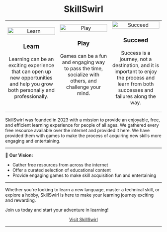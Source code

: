 <h1 align="center">SkillSwirl</h1>

<table align="center" style="border-collapse: collapse; border: none;">
  <tr>
    <td align="center" width="33%" style="border: none;">
      <img src="img/learn.gif" alt="Learn" width="100%">
      <h3>Learn</h3>
      <p>Learning can be an exciting experience that can open up new opportunities and help you grow both personally and professionally.</p>
    </td>
    <td align="center" width="33%" style="border: none;">
      <img src="img/play.gif" alt="Play" width="100%">
      <h3>Play</h3>
      <p>Games can be a fun and engaging way to pass the time, socialize with others, and challenge your mind.<br><br></p>
    </td>
    <td align="center" width="33%" style="border: none;">
      <img src="img/success.gif" alt="Succeed" width="100%">
      <h3>Succeed</h3>
      <p>Success is a journey, not a destination, and it is important to enjoy the process and learn from both successes and failures along the way.</p>
    </td>
  </tr>
</table>
SkillSwirl was founded in 2023 with a mission to provide an enjoyable, free, and efficient learning experience for people of all ages. We gathered every free resource available over the internet and provided it here. We have provided them with games to make the process of acquiring new skills more engaging and entertaining.
<hr>

🌟 **Our Vision:**
- Gather free resources from across the internet
- Offer a curated selection of educational content
- Provide engaging games to make skill acquisition fun and entertaining
<hr>

Whether you're looking to learn a new language, master a technical skill, or explore a hobby, SkillSwirl is here to make your learning journey exciting and rewarding.

Join us today and start your adventure in learning!

<p align="center">
  <a href="https://tauqeer-darve.github.io/SkillSwirl/">Visit SkillSwirl</a>
</p>

---

